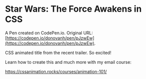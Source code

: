 # Star Wars: The Force Awakens in CSS

A Pen created on CodePen.io. Original URL: [https://codepen.io/donovanh/pen/pJzwEw](https://codepen.io/donovanh/pen/pJzwEw).

CSS animated title from the recent trailer. So excited!

Learn how to create this and much more with my email course:

https://cssanimation.rocks/courses/animation-101/

